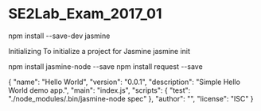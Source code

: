 # SE2Lab_Exam_2017_01



npm install --save-dev jasmine

Initializing
To initialize a project for Jasmine
jasmine init


npm install jasmine-node --save
npm install request --save

{
  "name": "Hello World",
  "version": "0.0.1",
  "description": "Simple Hello World demo app.",
  "main": "index.js",
  "scripts": {
    "test": "./node_modules/.bin/jasmine-node spec"
  },
  "author": "",
  "license": "ISC"
}

